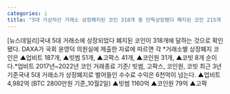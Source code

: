 ```yaml
---
categories: i
title: "5대 가상자산 거래소 상장폐지된 코인 318개 중 단독상장됐다 폐지된 코인 215개 달해 상장폐지 거래수수료만 6277억원"
---
```

[뉴스데일리]국내 5대 거래소에 상장되었다 폐지된 코인이 318개에 달하는 것으로 확인됐다. DAXA가 국회 윤영덕 의원실에 제출한 자료에 따르면 각 *거래소별 상장폐지 코인은 ▲업비트 187개, ▲빗썸 51개, ▲고팍스 41개, ▲코인원 31개, ▲코빗 8개 순이다.*업비트 2017년~2022년 코인 거래종료 기준/ 빗썸, 고팍스, 코인원, 코빗 최근 3년 기준국내 5대 거래소가 상장폐지로 벌어들인 수수료 수익은 6천억이 넘는다. ▲업비트 4,982억 (BTC 2800만원 기준_10월2일) ▲빗썸 1160억 ▲코인원 79억 ▲고팍